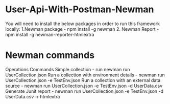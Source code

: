 # User-Api-With-Postman-Newman
You will need to install the below packages in order to run this framework locally:
  1.Newman package -  npm install -g newman
  2. Newman Report -  npm install -g newman-reporter-htmlextra

# Newman commands
Operations	Commands
Simple collection  - run	newman run UserCollection.json
Run a collection with environment details	- newman run UserCollection.json -e TestEnv.json
Run a collection with an external data source - newman run UserCollection.json -e TestEnv.json -d UserData.csv 
Generate Junit report - newman run UserCollection.json -e TestEnv.json -d UserData.csv -r htmlextra
